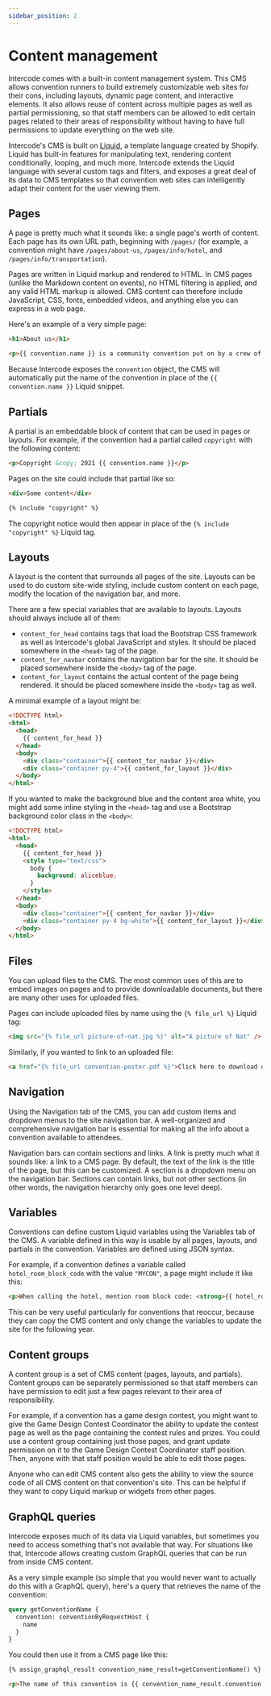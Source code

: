 ```yaml
---
sidebar_position: 2
---
```


# Content management

Intercode comes with a built-in content management system. This CMS allows convention runners to build extremely
customizable web sites for their cons, including layouts, dynamic page content, and interactive elements. It also
allows reuse of content across multiple pages as well as partial permissioning, so that staff members can be allowed
to edit certain pages related to their areas of responsibility without having to have full permissions to update
everything on the web site.

Intercode's CMS is built on [Liquid](https://shopify.github.io/liquid/), a template language created by Shopify. Liquid
has built-in features for manipulating text, rendering content conditionally, looping, and much more. Intercode extends
the Liquid language with several custom tags and filters, and exposes a great deal of its data to CMS templates so that
convention web sites can intelligently adapt their content for the user viewing them.

## Pages

A page is pretty much what it sounds like: a single page's worth of content. Each page has its own URL path, beginning
with `/pages/` (for example, a convention might have `/pages/about-us`, `/pages/info/hotel`, and
`/pages/info/transportation`).

Pages are written in Liquid markup and rendered to HTML. In CMS pages (unlike the Markdown content on events), no
HTML filtering is applied, and any valid HTML markup is allowed. CMS content can therefore include JavaScript, CSS,
fonts, embedded videos, and anything else you can express in a web page.

Here's an example of a very simple page:

```html
<h1>About us</h1>

<p>{{ convention.name }} is a community convention put on by a crew of volunteers!</p>
```

Because Intercode exposes the `convention` object, the CMS will automatically put the name of the convention in place of
the `{{ convention.name }}` Liquid snippet.

## Partials

A partial is an embeddable block of content that can be used in pages or layouts. For example, if the convention had
a partial called `copyright` with the following content:

```html title="Partial: copyright"
<p>Copyright &copy; 2021 {{ convention.name }}</p>
```

Pages on the site could include that partial like so:

```html title="Page"
<div>Some content</div>

{% include "copyright" %}
```

The copyright notice would then appear in place of the `{% include "copyright" %}` Liquid tag.

## Layouts

A layout is the content that surrounds all pages of the site. Layouts can be used to do custom site-wide styling,
include custom content on each page, modify the location of the navigation bar, and more.

There are a few special variables that are available to layouts. Layouts should always include all of them:

- `content_for_head` contains tags that load the Bootstrap CSS framework as well as Intercode's global JavaScript and
  styles. It should be placed somewhere in the `<head>` tag of the page.
- `content_for_navbar` contains the navigation bar for the site. It should be placed somewhere inside the `<body>` tag
  of the page.
- `content_for_layout` contains the actual content of the page being rendered. It should be placed somewhere inside the
  `<body>` tag as well.

A minimal example of a layout might be:

```html
<!DOCTYPE html>
<html>
  <head>
    {{ content_for_head }}
  </head>
  <body>
    <div class="container">{{ content_for_navbar }}</div>
    <div class="container py-4">{{ content_for_layout }}</div>
  </body>
</html>
```

If you wanted to make the background blue and the content area white, you might add some inline styling in the `<head>` tag and use a Bootstrap background color class in the `<body>`:

```html
<!DOCTYPE html>
<html>
  <head>
    {{ content_for_head }}
    <style type="text/css">
      body {
        background: aliceblue;
      }
    </style>
  </head>
  <body>
    <div class="container">{{ content_for_navbar }}</div>
    <div class="container py-4 bg-white">{{ content_for_layout }}</div>
  </body>
</html>
```

## Files

You can upload files to the CMS. The most common uses of this are to embed images on pages and to provide downloadable
documents, but there are many other uses for uploaded files.

Pages can include uploaded files by name using the `{% file_url %}` Liquid tag:

```html
<img src="{% file_url picture-of-nat.jpg %}" alt="A picture of Nat" />
```

Similarly, if you wanted to link to an uploaded file:

```html
<a href="{% file_url convention-poster.pdf %}">Click here to download our poster!</a>
```

## Navigation

Using the Navigation tab of the CMS, you can add custom items and dropdown menus to the site navigation bar. A
well-organized and comprehensive navigation bar is essential for making all the info about a convention available to
attendees.

Navigation bars can contain sections and links. A link is pretty much what it sounds like: a link to a CMS page. By
default, the text of the link is the title of the page, but this can be customized. A section is a dropdown menu on
the navigation bar. Sections can contain links, but not other sections (in other words, the navigation hierarchy only
goes one level deep).

## Variables

Conventions can define custom Liquid variables using the Variables tab of the CMS. A variable defined in this way is
usable by all pages, layouts, and partials in the convention. Variables are defined using JSON syntax.

For example, if a convention defines a variable called `hotel_room_block_code` with the value `"MYCON"`, a page might
include it like this:

```html
<p>When calling the hotel, mention room block code: <strong>{{ hotel_room_block_code }}</strong>.</p>
```

This can be very useful particularly for conventions that reoccur, because they can copy the CMS content and only change
the variables to update the site for the following year.

## Content groups

A content group is a set of CMS content (pages, layouts, and partials). Content groups can be separately permissioned
so that staff members can have permission to edit just a few pages relevant to their area of responsibility.

For example, if a convention has a game design contest, you might want to give the Game Design Contest Coordinator
the ability to update the contest page as well as the page containing the contest rules and prizes. You could use a
content group containing just those pages, and grant update permission on it to the Game Design Contest Coordinator
staff position. Then, anyone with that staff position would be able to edit those pages.

Anyone who can edit CMS content also gets the ability to view the source code of all CMS content on that convention's
site. This can be helpful if they want to copy Liquid markup or widgets from other pages.

## GraphQL queries

Intercode exposes much of its data via Liquid variables, but sometimes you need to access something that's not available
that way. For situations like that, Intercode allows creating custom GraphQL queries that can be run from inside CMS
content.

As a very simple example (so simple that you would never want to actually do this with a GraphQL query), here's a query
that retrieves the name of the convention:

```graphql
query getConventionName {
  convention: conventionByRequestHost {
    name
  }
}
```

You could then use it from a CMS page like this:

```html
{% assign_graphql_result convention_name_result=getConventionName() %}

<p>The name of this convention is {{ convention_name_result.convention.name }}.</p>
```
